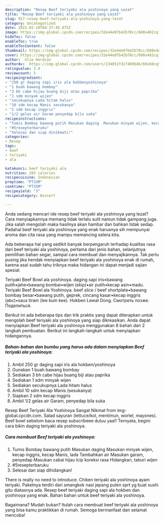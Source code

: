 ```yaml
---
description: "Resep Beef teriyaki ala yoshinoya yang Lezat"
title: "Resep Beef teriyaki ala yoshinoya yang Lezat"
slug: 927-resep-beef-teriyaki-ala-yoshinoya-yang-lezat
category: Uncategorized
date: 2022-02-10T04:37:49.875Z
image: https://img-global.cpcdn.com/recipes/32e44e07b42b78cc/680x482cq70/beef-teriyaki-ala-yoshinoya-foto-resep-utama.jpg
hideToc: false
enableToc: true
enableTocContent: false
thumbnail: https://img-global.cpcdn.com/recipes/32e44e07b42b78cc/680x482cq70/beef-teriyaki-ala-yoshinoya-foto-resep-utama.jpg
cover: https://img-global.cpcdn.com/recipes/32e44e07b42b78cc/680x482cq70/beef-teriyaki-ala-yoshinoya-foto-resep-utama.jpg
author:  Ulie Herdian
authorAv:  https://img-global.cpcdn.com/users/134851fd1f469b4b/60x60cq50/avatar.jpg
ratingvalue: 3.9
reviewcount: 5
recipeingredient:
- "250 gr daging sapi iris ala hokbenyoshinoya"
- "1 buah bawang bombay"
- "3 bh cabe hijau buang biji atau paprika"
- "1 sdm minyak wijen"
- "secukupnya Lada hitam halus"
- "10 sdm kecap Manis sesukanya"
- "2 sdm kecap inggris"
- "1/2 gelas air Garam penyedap bila suka"
recipeinstructions:
- "Tumis Bombay bawang putih Masukan daging  Masukan minyak wijen, kecap inggris, kecap Manis, lada Tambahkan air Masukan garam, penyedap Masukan cabai hijau Icip koreksi rasa  Hidangkan, taburi wijen"
- "#5resepterbaruku"
- "Selesai dan siap dinikmati!"
categories:
- Resep
tags:
- beef
- teriyaki
- ala

katakunci: beef teriyaki ala 
nutrition: 283 calories
recipecuisine: Indonesian
preptime: "PT33M"
cooktime: "PT35M"
recipeyield: "3"
recipecategory: Dessert

---
```



Anda sedang mencari ide resep beef teriyaki ala yoshinoya yang lezat? Cara menyiapkannya memang tidak terlalu sulit namun tidak gampang juga. Jika salah mengolah maka hasilnya akan hambar dan bahkan tidak sedap. Padahal beef teriyaki ala yoshinoya yang enak harusnya sih mempunyai aroma dan cita rasa yang mampu memancing selera kita.


Ada beberapa hal yang sedikit banyak berpengaruh terhadap kualitas rasa dari beef teriyaki ala yoshinoya, pertama dari jenis bahan, selanjutnya pemilihan bahan segar, sampai cara membuat dan menyajikannya. Tak perlu pusing jika hendak menyiapkan beef teriyaki ala yoshinoya enak di rumah, karena asal sudah tahu triknya maka hidangan ini dapat menjadi sajian spesial.

Teriyaki Beef Bowl ala yoshinoya. daging sapi iris•bawang putih•jahe•bawang bombai•wijen (skip)•air putih•kecap asin•madu. Teriyaki Beef Bowl ala Yoshinoya. beef slice / beef shortplate•bawang bombay besar•bawang putih, geprek, cincang kasar•kecap inggris (abc)•saus tiram (lee kum kee). Hokben Lewat Dong. Смотреть позже. Поделиться.


Berikut ini ada beberapa tips dan trik praktis yang dapat diterapkan untuk mengolah beef teriyaki ala yoshinoya yang siap dikreasikan. Anda dapat menyiapkan Beef teriyaki ala yoshinoya menggunakan 8 bahan dan 2 langkah pembuatan. Berikut ini langkah-langkah untuk menyiapkan hidangannya.

<!--inarticleads1-->

##### Bahan-bahan dan bumbu yang harus ada dalam menyiapkan Beef teriyaki ala yoshinoya:

1. Ambil 250 gr daging sapi iris ala hokben/yoshinoya
1. Gunakan 1 buah bawang bombay
1. Sediakan 3 bh cabe hijau buang biji atau paprika
1. Sediakan 1 sdm minyak wijen
1. Sediakan secukupnya Lada hitam halus
1. Ambil 10 sdm kecap Manis (sesukanya)
1. Siapkan 2 sdm kecap inggris
1. Ambil 1/2 gelas air Garam, penyedap bila suka


Resep Beef Teriyaki Ala Yoshinoya Sangat Nikmat from img-global.cpcdn.com. Salad sayuran (lettuce/kol, mentimun, wortel, mayones). Beef bowl sebelom baca resep subscribeee duluu yaa!! Ternyata, begini cara bikin daging teriyaki ala yoshinoya. 

<!--inarticleads2-->

##### Cara membuat Beef teriyaki ala yoshinoya:

1. Tumis Bombay bawang putih Masukan daging  Masukan minyak wijen, kecap inggris, kecap Manis, lada Tambahkan air Masukan garam, penyedap Masukan cabai hijau Icip koreksi rasa  Hidangkan, taburi wijen
1. #5resepterbaruku
1. Selesai dan siap dihidangkan!

There is really no need to introduce. Chiken teriyaki ala yoshinoya ayam teriyaki. Paketnya terdiri dari smangkok nasi jepang pulen sprt yg buat sushi gitu diatasnya ada. Resep beef teriyaki daging sapi ala hokben dan yoshinoya yang enak. Bahan bahan untuk beef teriyaki ala yoshinoya. 

Bagaimana? Mudah bukan? Itulah cara membuat beef teriyaki ala yoshinoya yang bisa kamu praktikkan di rumah. Semoga bermanfaat dan selamat mencoba!
